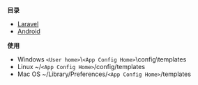 **目录**
- [Laravel](https://github.com/johnblackmore/laravel-intellij-live-templates)
- [Android](https://github.com/keyboardsurfer/idea-live-templates)

**使用**
- Windows `<User home>`\\`<App Config Home>`\config\templates
- Linux ~/`<App Config Home>`/config/templates
- Mac OS ~/Library/Preferences/`<App Config Home>`/templates